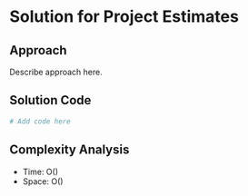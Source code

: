 # Solution for Project Estimates

## Approach

Describe approach here.

## Solution Code

```python
# Add code here
```
## Complexity Analysis

- Time: O() 
- Space: O()
